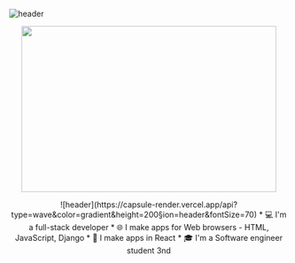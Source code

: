 
 ![header](https://capsule-render.vercel.app/api?type=wave&color=gradient&height=200&section=header&text=Hi+👋+,+I'm+Tal&fontSize=70)
<p align="center">
   <img width="460" height="300" src="https://user-images.githubusercontent.com/68163421/110490500-0e4be900-80f9-11eb-8494-8fba49a4cf9b.jpg">
</p>
<p align="center">
![header](https://capsule-render.vercel.app/api?type=wave&color=gradient&height=200&section=header&fontSize=70)
 * 💻 I'm a full-stack developer
 * 🌐 I make apps for Web browsers - HTML, JavaScript, Django
 * 📱  I make apps in React
 * 🎓 I'm a Software engineer student 3nd
</p>

 
